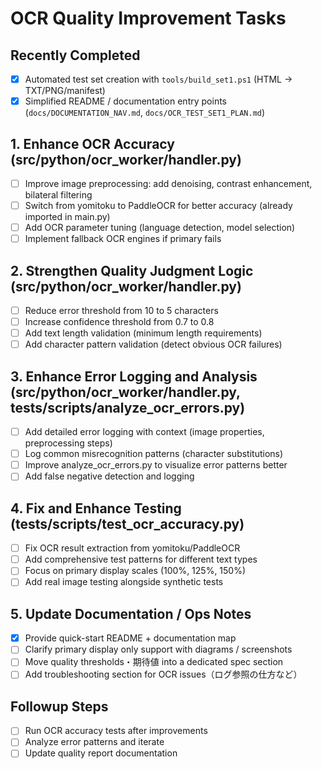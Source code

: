 # OCR Quality Improvement Tasks

## Recently Completed
- [x] Automated test set creation with `tools/build_set1.ps1` (HTML → TXT/PNG/manifest)
- [x] Simplified README / documentation entry points (`docs/DOCUMENTATION_NAV.md`, `docs/OCR_TEST_SET1_PLAN.md`)

## 1. Enhance OCR Accuracy (src/python/ocr_worker/handler.py)
- [ ] Improve image preprocessing: add denoising, contrast enhancement, bilateral filtering
- [ ] Switch from yomitoku to PaddleOCR for better accuracy (already imported in main.py)
- [ ] Add OCR parameter tuning (language detection, model selection)
- [ ] Implement fallback OCR engines if primary fails

## 2. Strengthen Quality Judgment Logic (src/python/ocr_worker/handler.py)
- [ ] Reduce error threshold from 10 to 5 characters
- [ ] Increase confidence threshold from 0.7 to 0.8
- [ ] Add text length validation (minimum length requirements)
- [ ] Add character pattern validation (detect obvious OCR failures)

## 3. Enhance Error Logging and Analysis (src/python/ocr_worker/handler.py, tests/scripts/analyze_ocr_errors.py)
- [ ] Add detailed error logging with context (image properties, preprocessing steps)
- [ ] Log common misrecognition patterns (character substitutions)
- [ ] Improve analyze_ocr_errors.py to visualize error patterns better
- [ ] Add false negative detection and logging

## 4. Fix and Enhance Testing (tests/scripts/test_ocr_accuracy.py)
- [ ] Fix OCR result extraction from yomitoku/PaddleOCR
- [ ] Add comprehensive test patterns for different text types
- [ ] Focus on primary display scales (100%, 125%, 150%)
- [ ] Add real image testing alongside synthetic tests

## 5. Update Documentation / Ops Notes
- [x] Provide quick-start README + documentation map
- [ ] Clarify primary display only support with diagrams / screenshots
- [ ] Move quality thresholds・期待値 into a dedicated spec section
- [ ] Add troubleshooting section for OCR issues（ログ参照の仕方など）

## Followup Steps
- [ ] Run OCR accuracy tests after improvements
- [ ] Analyze error patterns and iterate
- [ ] Update quality report documentation
